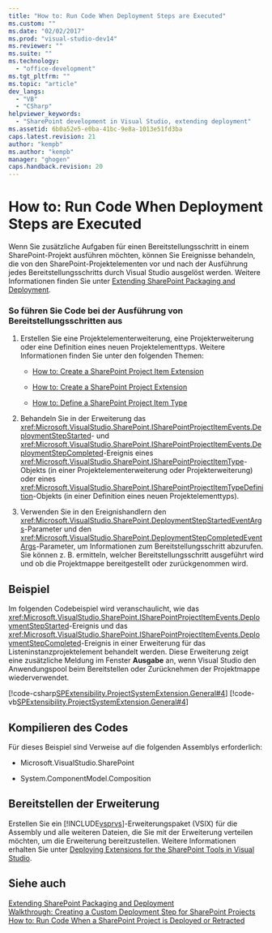 ```yaml
---
title: "How to: Run Code When Deployment Steps are Executed"
ms.custom: ""
ms.date: "02/02/2017"
ms.prod: "visual-studio-dev14"
ms.reviewer: ""
ms.suite: ""
ms.technology: 
  - "office-development"
ms.tgt_pltfrm: ""
ms.topic: "article"
dev_langs: 
  - "VB"
  - "CSharp"
helpviewer_keywords: 
  - "SharePoint development in Visual Studio, extending deployment"
ms.assetid: 6b0a52e5-e0ba-41bc-9e8a-1013e51fd3ba
caps.latest.revision: 21
author: "kempb"
ms.author: "kempb"
manager: "ghogen"
caps.handback.revision: 20
---
```

# How to: Run Code When Deployment Steps are Executed
  Wenn Sie zusätzliche Aufgaben für einen Bereitstellungsschritt in einem SharePoint\-Projekt ausführen möchten, können Sie Ereignisse behandeln, die von den SharePoint\-Projektelementen vor und nach der Ausführung jedes Bereitstellungsschritts durch Visual Studio ausgelöst werden.  Weitere Informationen finden Sie unter [Extending SharePoint Packaging and Deployment](../sharepoint/extending-sharepoint-packaging-and-deployment.md).  
  
### So führen Sie Code bei der Ausführung von Bereitstellungsschritten aus  
  
1.  Erstellen Sie eine Projektelementerweiterung, eine Projekterweiterung oder eine Definition eines neuen Projektelementtyps.  Weitere Informationen finden Sie unter den folgenden Themen:  
  
    -   [How to: Create a SharePoint Project Item Extension](../sharepoint/how-to-create-a-sharepoint-project-item-extension.md)  
  
    -   [How to: Create a SharePoint Project Extension](../sharepoint/how-to-create-a-sharepoint-project-extension.md)  
  
    -   [How to: Define a SharePoint Project Item Type](../sharepoint/how-to-define-a-sharepoint-project-item-type.md)  
  
2.  Behandeln Sie in der Erweiterung das <xref:Microsoft.VisualStudio.SharePoint.ISharePointProjectItemEvents.DeploymentStepStarted>\- und <xref:Microsoft.VisualStudio.SharePoint.ISharePointProjectItemEvents.DeploymentStepCompleted>\-Ereignis eines <xref:Microsoft.VisualStudio.SharePoint.ISharePointProjectItemType>\-Objekts \(in einer Projektelementerweiterung oder Projekterweiterung\) oder eines <xref:Microsoft.VisualStudio.SharePoint.ISharePointProjectItemTypeDefinition>\-Objekts \(in einer Definition eines neuen Projektelementtyps\).  
  
3.  Verwenden Sie in den Ereignishandlern den <xref:Microsoft.VisualStudio.SharePoint.DeploymentStepStartedEventArgs>\-Parameter und den <xref:Microsoft.VisualStudio.SharePoint.DeploymentStepCompletedEventArgs>\-Parameter, um Informationen zum Bereitstellungsschritt abzurufen.  Sie können z. B. ermitteln, welcher Bereitstellungsschritt ausgeführt wird und ob die Projektmappe bereitgestellt oder zurückgenommen wird.  
  
## Beispiel  
 Im folgenden Codebeispiel wird veranschaulicht, wie das <xref:Microsoft.VisualStudio.SharePoint.ISharePointProjectItemEvents.DeploymentStepStarted>\-Ereignis und das <xref:Microsoft.VisualStudio.SharePoint.ISharePointProjectItemEvents.DeploymentStepCompleted>\-Ereignis in einer Erweiterung für das Listeninstanzprojektelement behandelt werden.  Diese Erweiterung zeigt eine zusätzliche Meldung im Fenster **Ausgabe** an, wenn Visual Studio den Anwendungspool beim Bereitstellen oder Zurücknehmen der Projektmappe wiederverwendet.  
  
 [!code-csharp[SPExtensibility.ProjectSystemExtension.General#4](../snippets/csharp/VS_Snippets_OfficeSP/spextensibility.projectsystemextension.general/cs/extension/handledeploymentstepevents.cs#4)]
 [!code-vb[SPExtensibility.ProjectSystemExtension.General#4](../snippets/visualbasic/VS_Snippets_OfficeSP/spextensibility.projectsystemextension.general/vb/extension/handledeploymentstepevents.vb#4)]  
  
## Kompilieren des Codes  
 Für dieses Beispiel sind Verweise auf die folgenden Assemblys erforderlich:  
  
-   Microsoft.VisualStudio.SharePoint  
  
-   System.ComponentModel.Composition  
  
## Bereitstellen der Erweiterung  
 Erstellen Sie ein [!INCLUDE[vsprvs](../sharepoint/includes/vsprvs-md.md)]\-Erweiterungspaket \(VSIX\) für die Assembly und alle weiteren Dateien, die Sie mit der Erweiterung verteilen möchten, um die Erweiterung bereitzustellen.  Weitere Informationen erhalten Sie unter [Deploying Extensions for the SharePoint Tools in Visual Studio](../sharepoint/deploying-extensions-for-the-sharepoint-tools-in-visual-studio.md).  
  
## Siehe auch  
 [Extending SharePoint Packaging and Deployment](../sharepoint/extending-sharepoint-packaging-and-deployment.md)   
 [Walkthrough: Creating a Custom Deployment Step for SharePoint Projects](../sharepoint/walkthrough-creating-a-custom-deployment-step-for-sharepoint-projects.md)   
 [How to: Run Code When a SharePoint Project is Deployed or Retracted](../sharepoint/how-to-run-code-when-a-sharepoint-project-is-deployed-or-retracted.md)  
  
  